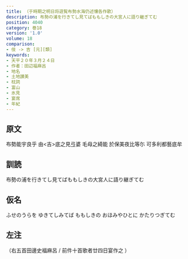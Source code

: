 ```yaml
---
title: （于時期之明日将遊覧布勢水海仍述懐各作歌）
description: 布勢の浦を行きてし見てばももしきの大宮人に語り継ぎてむ
position: 4040
category: 巻18
version: '1.0'
volume: 18
comparison:
- 伎 -> 吉 [元][類]
keywords:
- 天平２０年３月２４日
- 作者：田辺福麻呂
- 地名
- 土地讃美
- 枕詞
- 富山
- 氷見
- 宴席
- 年紀
---
```


## 原文

布勢能宇良乎 由<吉>底之見弖婆 毛母之綺能 於保美夜比等尓 可多利都藝底牟

## 訓読

布勢の浦を行きてし見てばももしきの大宮人に語り継ぎてむ

## 仮名

ふせのうらを ゆきてしみてば ももしきの おほみやひとに かたりつぎてむ

## 左注

（右五首田邊史福麻呂 / 前件十首歌者廿四日宴作之 ）
